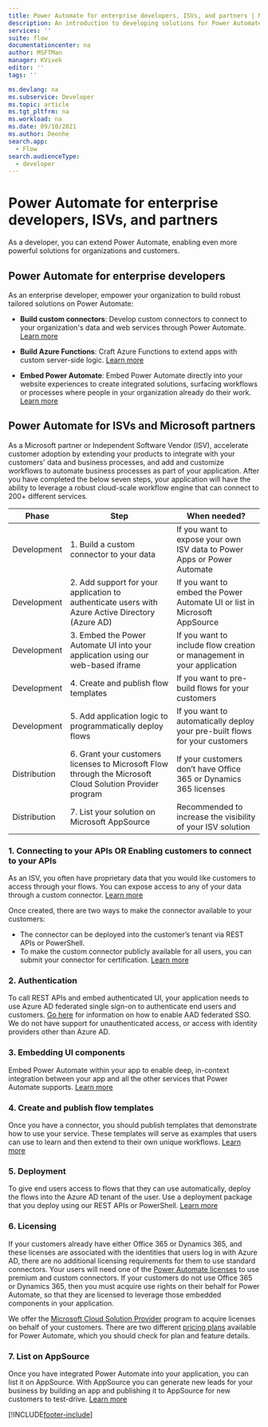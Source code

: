 ```yaml
---
title: Power Automate for enterprise developers, ISVs, and partners | Microsoft Docs
description: An introduction to developing solutions for Power Automate.
services: ''
suite: flow
documentationcenter: na
author: MSFTMan
manager: KVivek
editor: ''
tags: ''

ms.devlang: na
ms.subservice: Developer
ms.topic: article
ms.tgt_pltfrm: na
ms.workload: na
ms.date: 09/10/2021
ms.author: Deonhe
search.app: 
  - Flow
search.audienceType: 
  - developer
---
```

# Power Automate for enterprise developers, ISVs, and partners

As a developer, you can extend Power Automate, enabling even more powerful solutions for organizations and customers.

## Power Automate for enterprise developers

As an enterprise developer, empower your organization to build robust tailored solutions on Power Automate:

- **Build custom connectors**: Develop custom connectors to connect to your organization's data and web services through Power Automate. [Learn more](/connectors/custom-connectors/)

- **Build Azure Functions**: Craft Azure Functions to extend apps with custom server-side logic. [Learn more](/azure/azure-functions/app-service-export-api-to-powerapps-and-flow)

- **Embed Power Automate**: Embed Power Automate directly into your website experiences to create integrated solutions, surfacing workflows or processes where people in your organization already do their work. [Learn more](embed-flow-dev.md)

## Power Automate for ISVs and Microsoft partners

As a Microsoft partner or Independent Software Vendor (ISV), accelerate customer adoption by extending your products to integrate with your customers' data and business processes, and add and customize workflows to automate business processes as part of your application. After you have completed the below seven steps, your application will have the ability to leverage a robust cloud-scale workflow engine that can connect to 200+ different services.

| Phase | Step | When needed? |
| --- | --- | --- |
| Development | 1. Build a custom connector to your data | If you want to expose your own ISV data to Power Apps or Power Automate |
| Development | 2. Add support for your application to authenticate users with Azure Active Directory (Azure AD) | If you want to embed the Power Automate UI or list in Microsoft AppSource | 
| Development | 3. Embed the Power Automate UI into your application using our web-based iframe | If you want to include flow creation or management in your application | 
| Development | 4. Create and publish flow templates | If you want to pre-build flows for your customers | 
| Development | 5. Add application logic to programmatically deploy flows | If you want to automatically deploy your pre-built flows for your customers | 
| Distribution | 6. Grant your customers licenses to Microsoft  Flow through the Microsoft Cloud Solution Provider program | If your customers don’t have Office 365 or Dynamics 365 licenses |
| Distribution | 7. List your solution on Microsoft AppSource | Recommended to increase the visibility of your ISV solution |

### 1. Connecting to your APIs OR Enabling customers to connect to your APIs

As an ISV, you often have proprietary data that you would like customers to access through your flows. You can expose access to any of your data through a custom connector. [Learn more](/connectors/custom-connectors/)

Once created, there are two ways to make the connector available to your customers:
- The connector can be deployed into the customer’s tenant via REST APIs or PowerShell.
- To make the custom connector publicly available for all users, you can submit your connector for certification. [Learn more](/connectors/custom-connectors/submit-certification)

### 2. Authentication 

To call REST APIs and embed authenticated UI, your application needs to use Azure AD federated single sign-on to authenticate end users and customers. [Go here](https://identity.microsoft.com/) for information on how to enable AAD federated SSO. We do not have support for unauthenticated access, or access with identity providers other than Azure AD. 

### 3. Embedding UI components

Embed Power Automate within your app to enable deep, in-context integration between your app and all the other services that Power Automate supports. [Learn more](embed-flow-dev.md)

### 4. Create and publish flow templates

Once you have a connector, you should publish templates that demonstrate how to use your service. These templates will serve as examples that users can use to learn and then extend to their own unique workflows. [Learn more](../publish-a-template.md)

### 5. Deployment

To give end users access to flows that they can use automatically, deploy the flows into the Azure AD tenant of the user. Use a deployment package that you deploy using our REST APIs or PowerShell. [Learn more]( //powerapps/administrator/export-import-packages)

### 6. Licensing

If your customers already have either Office 365 or Dynamics 365, and these licenses are associated with the identities that users log in with Azure AD, there are no additional licensing requirements for them to use standard connectors. Your users will need one of the [Power Automate licenses](https://flow.microsoft.com/pricing/) to use premium and custom connectors. If your customers do not use Office 365 or Dynamics 365, then you must acquire use rights on their behalf for Power Automate, so that they are licensed to leverage those embedded components in your application.

We offer the [Microsoft Cloud Solution Provider](https://partner.microsoft.com/cloud-solution-provider) program to acquire licenses on behalf of your customers. There are two different [pricing plans](https://flow.microsoft.com/pricing/) available for Power Automate, which you should check for plan and feature details.

### 7. List on AppSource

Once you have integrated Power Automate into your application, you can list it on AppSource. With AppSource you can generate new leads for your business by building an app and publishing it to AppSource for new customers to test-drive. [Learn more](dev-appsource-test-drive.md)


[!INCLUDE[footer-include](../includes/footer-banner.md)]

